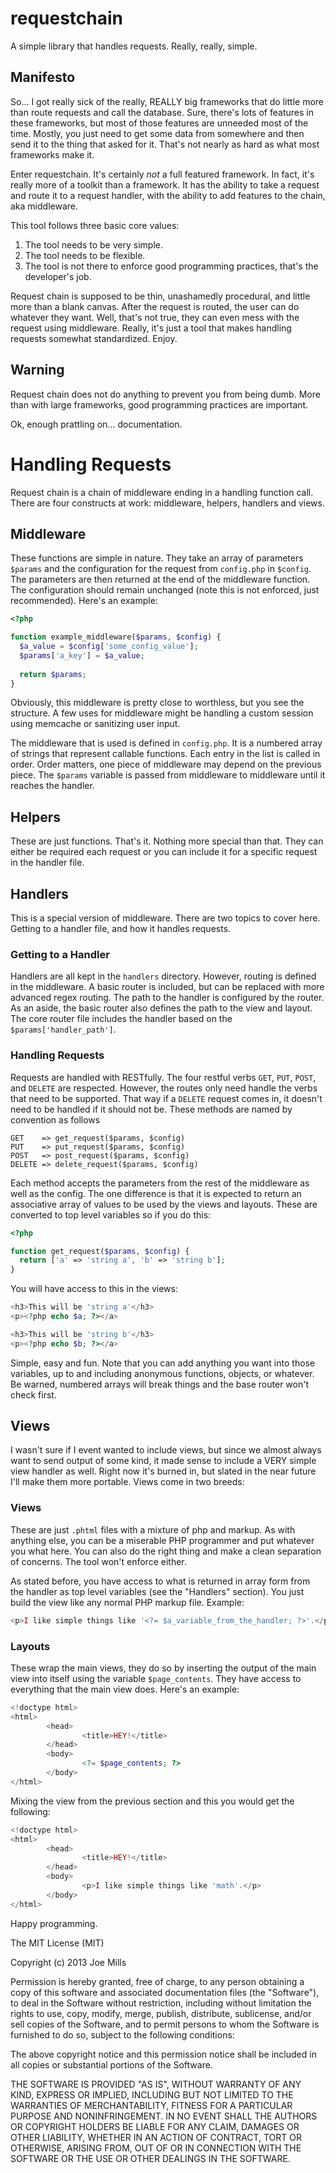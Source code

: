 requestchain
============

A simple library that handles requests.  Really, really, simple.

## Manifesto

So... I got really sick of the really, REALLY big frameworks that do little more than route requests and call the database.  Sure, there's lots of features in these frameworks, but most of those features are unneeded most of the time.  Mostly, you just need to get some data from somewhere and then send it to the thing that asked for it.  That's not nearly as hard as what most frameworks make it.

Enter requestchain.  It's certainly *not* a full featured framework.  In fact, it's really more of a toolkit than a framework.  It has the ability to take a request and route it to a request handler, with the ability to add features to the chain, aka middleware.

This tool follows three basic core values:

1. The tool needs to be very simple.
2. The tool needs to be flexible.
3. The tool is not there to enforce good programming practices, that's the developer's job.

Request chain is supposed to be thin, unashamedly procedural, and little more than a blank canvas. After the request is routed, the user can do whatever they want. Well, that's not true, they can even mess with the request using middleware.  Really, it's just a tool that makes handling requests somewhat standardized. Enjoy.

## Warning

Request chain does not do anything to prevent you from being dumb.  More than with large frameworks, good programming practices are important.

Ok, enough prattling on... documentation.

# Handling Requests

Request chain is a chain of middleware ending in a handling function call.  There are four constructs at work: middleware, helpers, handlers and views.

## Middleware

These functions are simple in nature.  They take an array of parameters `$params` and the configuration for the request from `config.php` in `$config`. The parameters are then returned at the end of the middleware function.  The configuration should remain unchanged (note this is not enforced, just recommended).  Here's an example:

```php
<?php

function example_middleware($params, $config) {
  $a_value = $config['some_config_value'];
  $params['a_key'] = $a_value;
  
  return $params;
}
```

Obviously, this middleware is pretty close to worthless, but you see the structure.  A few uses for middleware might be handling a custom session using memcache or sanitizing user input.

The middleware that is used is defined in `config.php`.  It is a numbered array of strings that represent callable functions.  Each entry in the list is called in order.  Order matters, one piece of middleware may depend on the previous piece.  The `$params` variable is passed from middleware to middleware until it reaches the handler.

## Helpers

These are just functions.  That's it. Nothing more special than that.  They can either be required each request or you can include it for a specific request in the handler file.

## Handlers

This is a special version of middleware.  There are two topics to cover here.  Getting to a handler file, and how it handles requests.

### Getting to a Handler

Handlers are all kept in the `handlers` directory.  However, routing is defined in the middleware.  A basic router is included, but can be replaced with more advanced regex routing.  The path to the handler is configured by the router.  As an aside, the basic router also defines the path to the view and layout.  The core router file includes the handler based on the `$params['handler_path']`.

### Handling Requests

Requests are handled with RESTfully.  The four restful verbs `GET`, `PUT`, `POST`, and `DELETE` are respected.  However, the routes only need handle the verbs that need to be supported.  That way if a `DELETE` request comes in, it doesn't need to be handled if it should not be.  These methods are named by convention as follows

```
GET    => get_request($params, $config)
PUT    => put_request($params, $config)
POST   => post_request($params, $config)
DELETE => delete_request($params, $config)
```

Each method accepts the parameters from the rest of the middleware as well as the config.  The one difference is that it is expected to return an associative array of values to be used by the views and layouts.  These are converted to top level variables so if you do this:

```php
<?php

function get_request($params, $config) {
  return ['a' => 'string a', 'b' => 'string b'];
}
```

You will have access to this in the views:

```php
<h3>This will be 'string a'</h3>
<p><?php echo $a; ?></a>

<h3>This will be 'string b'</h3>
<p><?php echo $b; ?></a>
```

Simple, easy and fun.  Note that you can add anything you want into those variables, up to and including anonymous functions, objects, or whatever.  Be warned, numbered arrays will break things and the base router won't check first.

## Views

I wasn't sure if I event wanted to include views, but since we almost always want to send output of some kind, it made sense to include a VERY simple view handler as well.  Right now it's burned in, but slated in the near future I'll make them more portable.  Views come in two breeds:

### Views

These are just `.phtml` files with a mixture of php and markup.  As with anything else, you can be a miserable PHP programmer and put whatever you what here. You can also do the right thing and make a clean separation of concerns.  The tool won't enforce either.

As stated before, you have access to what is returned in array form from the handler as top level variables (see the "Handlers" section).  You just build the view like any normal PHP markup file. Example:

```php
<p>I like simple things like '<?= $a_variable_from_the_handler; ?>'.</p>
```

### Layouts

These wrap the main views, they do so by inserting the output of the main view into itself using the variable `$page_contents`.  They have access to everything that the main view does.  Here's an example:

```php
<!doctype html>
<html>
        <head>
                <title>HEY!</title>
        </head>
        <body>
                <?= $page_contents; ?>
        </body>
</html>
```

Mixing the view from the previous section and this you would get the following:


```php
<!doctype html>
<html>
        <head>
                <title>HEY!</title>
        </head>
        <body>
                <p>I like simple things like 'math'.</p>
        </body>
</html>
```

Happy programming.

The MIT License (MIT)

Copyright (c) 2013 Joe Mills

Permission is hereby granted, free of charge, to any person obtaining a copy of
this software and associated documentation files (the "Software"), to deal in
the Software without restriction, including without limitation the rights to
use, copy, modify, merge, publish, distribute, sublicense, and/or sell copies of
the Software, and to permit persons to whom the Software is furnished to do so,
subject to the following conditions:

The above copyright notice and this permission notice shall be included in all
copies or substantial portions of the Software.

THE SOFTWARE IS PROVIDED "AS IS", WITHOUT WARRANTY OF ANY KIND, EXPRESS OR
IMPLIED, INCLUDING BUT NOT LIMITED TO THE WARRANTIES OF MERCHANTABILITY, FITNESS
FOR A PARTICULAR PURPOSE AND NONINFRINGEMENT. IN NO EVENT SHALL THE AUTHORS OR
COPYRIGHT HOLDERS BE LIABLE FOR ANY CLAIM, DAMAGES OR OTHER LIABILITY, WHETHER
IN AN ACTION OF CONTRACT, TORT OR OTHERWISE, ARISING FROM, OUT OF OR IN
CONNECTION WITH THE SOFTWARE OR THE USE OR OTHER DEALINGS IN THE SOFTWARE.
